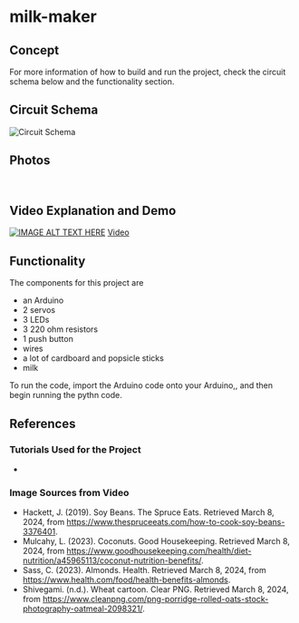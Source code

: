 # milk-maker

## Concept


For more information of how to build and run the project, check the circuit schema below and the functionality section.

## Circuit Schema
<img src="./iamges/circuit schema.png" alt="Circuit Schema" />

## Photos
<img src="./iamges/IMG_3694.HEIC" alt="" />
<img src="./iamges/IMG_3697.HEIC" alt="" />
<img src="./iamges/IMG_3716.HEIC" alt="" />
<img src="./iamges/IMG_3721.PNG" alt="" />
<img src="./iamges/IMG_3722.PNG" alt="" />
<img src="./iamges/IMG_3723.PNG" alt="" />
<img src="./iamges/IMG_3724.PNG" alt="" />
<img src="./iamges/IMG_3727.PNG" alt="" />


## Video Explanation and Demo
[![IMAGE ALT TEXT HERE](./images/IMG_3593.jpg)](https://youtu.be/yMld8e0tEiU)
[Video](https://youtu.be/yMld8e0tEiU)

## Functionality
The components for this project are
- an Arduino
- 2 servos
- 3 LEDs
- 3 220 ohm resistors
- 1 push button
- wires
- a lot of cardboard and popsicle sticks
- milk

To run the code, import the Arduino code onto your Arduino,, and then begin running the pythn code.

## References
### Tutorials Used for the Project
- 

### Image Sources from Video
- Hackett, J. (2019). Soy Beans. The Spruce Eats. Retrieved March 8, 2024, from https://www.thespruceeats.com/how-to-cook-soy-beans-3376401.
- Mulcahy, L. (2023). Coconuts. Good Housekeeping. Retrieved March 8, 2024, from https://www.goodhousekeeping.com/health/diet-nutrition/a45965113/coconut-nutrition-benefits/.
- Sass, C. (2023). Almonds. Health. Retrieved March 8, 2024, from https://www.health.com/food/health-benefits-almonds.
- Shivegami. (n.d.). Wheat cartoon. Clear PNG. Retrieved March 8, 2024, from https://www.cleanpng.com/png-porridge-rolled-oats-stock-photography-oatmeal-2098321/. 
